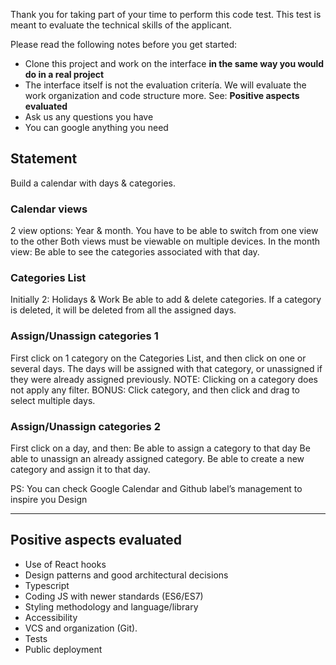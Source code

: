 Thank you for taking part of your time to perform this code test. This test is meant to evaluate the technical skills of the applicant. 

Please read the following notes before you get started:
- Clone this project and work on the interface **in the same way you would do in a real project**
- The interface itself is not the evaluation critería. We will evaluate the work organization and code structure more. See: **Positive aspects evaluated**
- Ask us any questions you have
- You can google anything you need

## Statement
Build a calendar with days & categories.

### Calendar views
2 view options: Year & month. 
You have to be able to switch from one view to the other
Both views must be viewable on multiple devices.
In the month view: Be able to see the categories associated with that day.

### Categories List
Initially 2: Holidays & Work
Be able to add & delete categories. If a category is deleted, it will be deleted from all the assigned days.

### Assign/Unassign categories 1
First click on 1 category on the Categories List, and then click on one or several days. The days will be assigned with that category, or unassigned if they were already assigned previously.
NOTE: Clicking on a category does not apply any filter.
BONUS: Click category, and then click and drag to select multiple days.


### Assign/Unassign categories 2
First click on a day, and then:
Be able to assign a category to that day
Be able to unassign an already assigned category.
Be able to create a new category and assign it to that day.


PS: You can check Google Calendar and Github label’s management to inspire you
Design

----------------------

## Positive aspects evaluated
- Use of React hooks
- Design patterns and good architectural decisions
- Typescript
- Coding JS with newer standards (ES6/ES7)
- Styling methodology and language/library
- Accessibility
- VCS and organization (Git).
- Tests
- Public deployment

